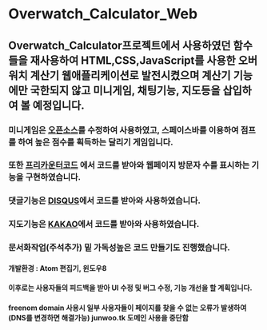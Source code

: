# Overwatch_Calculator_Web

## Overwatch_Calculator프로젝트에서 사용하였던 함수들을 재사용하여 HTML,CSS,JavaScript를 사용한 오버워치 계산기 웹애플리케이션로 발전시켰으며 계산기 기능에만 국한되지 않고 미니게임, 채팅기능, 지도등을 삽입하여 볼 예정입니다.

### 미니게임은 [오픈소스](https://github.com/simondiep/infinite-runner)를 수정하여 사용하였고, 스페이스바를 이용하여 점프를 하여 높은 점수를 획득하는 달리기 게임입니다.

### 또한 [프리카운터코드](https://freecountercode.com/) 에서 코드를 받아와 웹페이지 방문자 수를 표시하는 기능을 구현하였습니다.

### 댓글기능은 [DISQUS](https://help.disqus.com/en/)에서 코드를 받아와 사용하였습니다.

### 지도기능은 [KAKAO](http://apis.map.kakao.com/web/guide/#ready)에서 코드를 받아와 사용하였습니다.

### 문서화작업(주석추가) 밑 가독성높은 코드 만들기도 진행했습니다.

#### 개발환경 : Atom 편집기, 윈도우8

#### 이후로는 사용자들의 피드백을 받아 UI 수정 및 버그 수정, 기능 개선을 할 계획입니다.

#### freenom domain 사용시 일부 사용자들이 페이지를 찾을 수 없는 오류가 발생하여(DNS를 변경하면 해결가능) junwoo.tk 도메인 사용을 중단함
